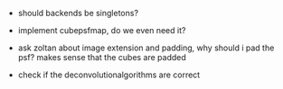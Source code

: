 
- should backends be singletons?

- implement cubepsfmap, do we even need it?

- ask zoltan about image extension and padding, why should i pad the psf? makes sense that the cubes are padded
- check if the deconvolutionalgorithms are correct




